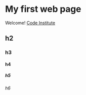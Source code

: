 # My first web page

Welcome! [Code Institute](https://codeinstitute.net)

## h2

### h3

#### h4

##### h5

###### h6

